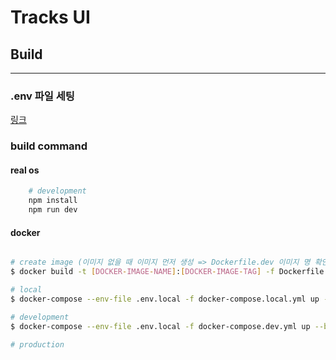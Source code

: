 # Tracks UI

## Build
---
### .env 파일 세팅
[링크](https://www.notion.so/clessonofficial/env-668bc045a8da4320a45c266983087b58)
### build command

#### real os
```bash
    # development
    npm install
    npm run dev
```


#### docker
```bash

# create image (이미지 없을 때 이미지 먼저 생성 => Dockerfile.dev 이미지 명 확인)
$ docker build -t [DOCKER-IMAGE-NAME]:[DOCKER-IMAGE-TAG] -f Dockerfile.builder .

# local
$ docker-compose --env-file .env.local -f docker-compose.local.yml up --build -d

# development
$ docker-compose --env-file .env.local -f docker-compose.dev.yml up --build -d

# production

```
